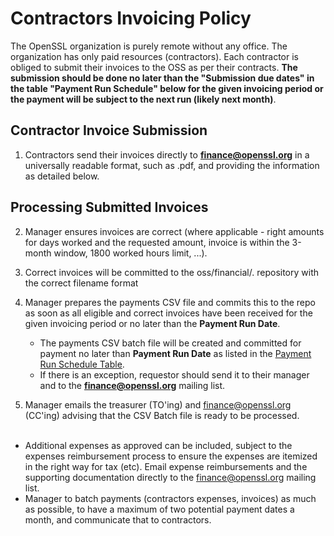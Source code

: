 # Contractors Invoicing Policy

The OpenSSL organization is purely remote without any office. The organization has only paid resources (contractors). Each contractor is obliged to submit their invoices to the OSS as per their contracts. **The submission should be done no later than the "Submission due dates" in the table "Payment Run Schedule" below for the given invoicing period or the payment will be subject to the next run (likely next month)**.

## Contractor Invoice Submission

1. Contractors send their invoices directly to **finance@openssl.org** in a universally readable format, such as .pdf, and providing the information as detailed below.


## Processing Submitted Invoices

2. Manager ensures invoices are correct (where applicable - right amounts for days worked and the requested amount, invoice is within the 3-month window, 1800 worked hours limit, ...). 

3. Correct invoices will be committed to the oss/financial/. repository with the correct filename format

4. Manager prepares the payments CSV file and commits this to the repo as soon as all eligible and correct invoices have been received for the given invoicing period or no later than the **Payment Run Date**. 

   * The payments CSV batch file will be created and committed for payment no later than **Payment Run Date** as listed in the [Payment Run Schedule Table].
   * If there is an exception, requestor should send it to their manager and to the **finance@openssl.org** mailing list.

5. Manager emails the treasurer (TO'ing) and finance@openssl.org (CC'ing) advising that the CSV Batch file is ready to be processed.
<br><br>

* Additional expenses as approved can be included, subject to the expenses reimbursement process to ensure the expenses are itemized in the right way for tax (etc). Email expense reimbursements and the supporting documentation directly to the finance@openssl.org mailing list.
* Manager to batch payments (contractors expenses, invoices) as much as possible, to have a maximum of two potential payment dates a month, and communicate that to contractors.

[Payment Run Schedule Table]: ../general-supplemental/Payment-Run-Schedule-Table.html
[Online Form]: https://docs.google.com/forms/d/e/1FAIpQLSeArUbveC_v_k39khbBc_PgE_qLRk3kBAd_j-0tc-knx-0bYA/viewform